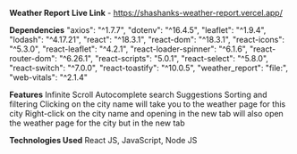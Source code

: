 
**Weather Report** 
**Live Link** - https://shashanks-weather-report.vercel.app/

**Dependencies**
"axios": "^1.7.7",
"dotenv": "^16.4.5",
"leaflet": "^1.9.4",
"lodash": "^4.17.21",
"react": "^18.3.1",
"react-dom": "^18.3.1",
"react-icons": "^5.3.0",
"react-leaflet": "^4.2.1",
"react-loader-spinner": "^6.1.6",
"react-router-dom": "^6.26.1",
"react-scripts": "5.0.1",
"react-select": "^5.8.0",
"react-switch": "^7.0.0",
"react-toastify": "^10.0.5",
"weather_report": "file:",
"web-vitals": "^2.1.4"


**Features**
Infinite Scroll
Autocomplete search Suggestions
Sorting and filtering
Clicking on the city name will  take you to the weather page for this city
Right-click on the city name and opening in the new tab will also open the weather page for the city but in the new tab


**Technologies Used**
React JS, JavaScript, Node JS
